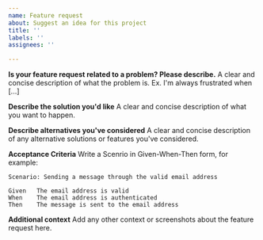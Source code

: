 ```yaml
---
name: Feature request
about: Suggest an idea for this project
title: ''
labels: ''
assignees: ''

---
```


**Is your feature request related to a problem? Please describe.**
A clear and concise description of what the problem is. Ex. I'm always frustrated when [...]

**Describe the solution you'd like**
A clear and concise description of what you want to happen.

**Describe alternatives you've considered**
A clear and concise description of any alternative solutions or features you've considered.

**Acceptance Criteria**
Write a Scenrio in Given-When-Then form, for example:

```
Scenario: Sending a message through the valid email address

Given	The email address is valid
When	The email address is authenticated
Then	The message is sent to the email address
```

**Additional context**
Add any other context or screenshots about the feature request here.
